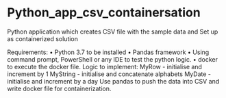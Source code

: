# Python_app_csv_containersation
Python application which creates CSV file with the sample data and Set up as containerized solution

Requirements:
•	 Python 3.7 to be installed
•	 Pandas framework
•	 Using command prompt, PowerShell or any IDE to test the python logic.
•	docker to execute the docker file.
Logic to implement:
MyRow - initialise and increment by 1
MyString - initialise and concatenate alphabets
MyDate - initialise and increment by a day
Use pandas to push the data into CSV and write docker file for containerization.

